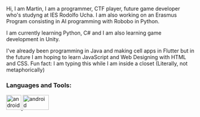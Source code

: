 
Hi, I am Martin,
I am a programmer, CTF player, future game developer who's studyng at IES Rodolfo Ucha. I am also working on an Erasmus Program 
consisting in AI programming with Robobo in Python.

I am currently learning Python, C# and I am also learning game development in Unity.

I've already been programming in Java and making cell apps in Flutter but in the future I am hoping to learn JavaScript and Web Designing with HTML and CSS.
Fun fact: I am typing this while I am inside a closet (Literally, not metaphorically)

<h3 align="left">Languages and Tools:</h3>
<p> 
   <a href="https://flutter.dev/"><img src="https://private-user-images.githubusercontent.com/159047775/302420234-8d36b871-7bde-4805-8975-ca77750a1fea.png?   
jwt=eyJhbGciOiJIUzI1NiIsInR5cCI6IkpXVCJ9.eyJpc3MiOiJnaXRodWIuY29tIiwiYXVkIjoicmF3LmdpdGh1YnVzZXJjb250ZW50LmNvbSIsImtleSI6ImtleTUiLCJleHAiOjE3MDcxNjUyNTQsIm5iZiI6MTcwNzE2NDk1NCwicGF0aCI6Ii8xNTkwNDc3NzUvMzAyNDIwMjM0LThkMzZiODcxLTdiZGUtNDgwNS04OTc1LWNhNzc3NTBhMWZlYS5wbmc_WC1BbXotQWxnb3JpdGhtPUFXUzQtSE1BQy1TSEEyNTYmWC1BbXotQ3JlZGVudGlhbD1BS0lBVkNPRFlMU0E1M1BRSzRaQSUyRjIwMjQwMjA1JTJGdXMtZWFzdC0xJTJGczMlMkZhd3M0X3JlcXVlc3QmWC1BbXotRGF0ZT0yMDI0MDIwNVQyMDI5MTRaJlgtQW16LUV4cGlyZXM9MzAwJlgtQW16LVNpZ25hdHVyZT1lYzQ2ZWM2MDU5NmVjZGVkZThlODUyMDFlNzQ2Yzc0NGM5NWIzZmVlM2MzZDcwOGE1NGQ5NWM5N2EyN2U4OTAxJlgtQW16LVNpZ25lZEhlYWRlcnM9aG9zdCZhY3Rvcl9pZD0wJmtleV9pZD0wJnJlcG9faWQ9MCJ9.rn4JHZM4rMX5-pQz6Vml3hg9TBF3a-M7wHluesdDOkM" alt="android" width="40" height="40"/> 
   </a>
   
   <a href="https://www.java.com/en/">
         <img src="https://private-user-images.githubusercontent.com/159047775/302422093-45d3500a-5027-4e4d-9d8c-90949193ed97.png?jwt=eyJhbGciOiJIUzI1NiIsInR5cCI6IkpXVCJ9.eyJpc3MiOiJnaXRodWIuY29tIiwiYXVkIjoicmF3LmdpdGh1YnVzZXJjb250ZW50LmNvbSIsImtleSI6ImtleTUiLCJleHAiOjE3MDcxNjU3NTAsIm5iZiI6MTcwNzE2NTQ1MCwicGF0aCI6Ii8xNTkwNDc3NzUvMzAyNDIyMDkzLTQ1ZDM1MDBhLTUwMjctNGU0ZC05ZDhjLTkwOTQ5MTkzZWQ5Ny5wbmc_WC1BbXotQWxnb3JpdGhtPUFXUzQtSE1BQy1TSEEyNTYmWC1BbXotQ3JlZGVudGlhbD1BS0lBVkNPRFlMU0E1M1BRSzRaQSUyRjIwMjQwMjA1JTJGdXMtZWFzdC0xJTJGczMlMkZhd3M0X3JlcXVlc3QmWC1BbXotRGF0ZT0yMDI0MDIwNVQyMDM3MzBaJlgtQW16LUV4cGlyZXM9MzAwJlgtQW16LVNpZ25hdHVyZT1lZTY1YzYzYzgzNGQwYTk5NjZkZGUzMmU5Yzg4ZWEzMjA3ODY1Yzg4YzUyODhmMjVjYzkyZTQ1MWY1YWQ3Y2Y4JlgtQW16LVNpZ25lZEhlYWRlcnM9aG9zdCZhY3Rvcl9pZD0wJmtleV9pZD0wJnJlcG9faWQ9MCJ9.nElX8zsaFtnkXh50LbVxHwXnqcIlaYCOXPdf_NVpkNU" alt="android" width="70" height="40"/> 
   </a>
</p>
